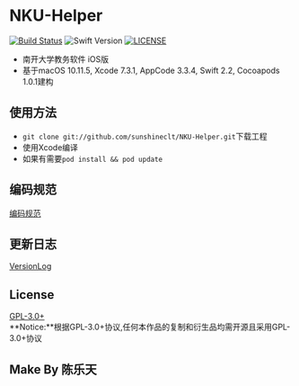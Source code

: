 # NKU-Helper
[![Build Status](https://travis-ci.org/sunshineclt/NKU-Helper.svg?branch=master)](https://travis-ci.org/sunshineclt/NKU-Helper)
![Swift Version](https://img.shields.io/badge/Swift-2.2-orange.svg)
[![LICENSE](https://img.shields.io/badge/LICENSE-GPL--3.0%2B-brightgreen.svg)](./LICENSE.txt)

- 南开大学教务软件 iOS版
- 基于macOS 10.11.5, Xcode 7.3.1, AppCode 3.3.4, Swift 2.2, Cocoapods 1.0.1建构

## 使用方法
- `git clone git://github.com/sunshineclt/NKU-Helper.git`下载工程
- 使用Xcode编译
- 如果有需要`pod install && pod update`

## 编码规范
[编码规范](./编码规范.md)

## 更新日志
[VersionLog](./VersionLog.md)

## License
[GPL-3.0+](./LICENSE.txt)
<br>
**Notice:**根据GPL-3.0+协议,任何本作品的复制和衍生品均需开源且采用GPL-3.0+协议

## Make By 陈乐天
